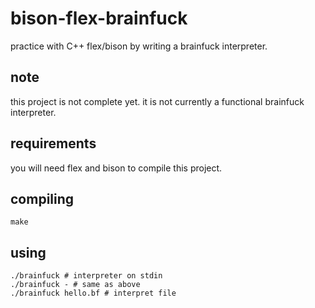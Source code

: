 # bison-flex-brainfuck
practice with C++ flex/bison by writing a brainfuck interpreter.

## note
this project is not complete yet. it is not currently a functional brainfuck interpreter.

## requirements
you will need flex and bison to compile this project.

## compiling
```
make
```

## using
```
./brainfuck # interpreter on stdin
./brainfuck - # same as above
./brainfuck hello.bf # interpret file
```
